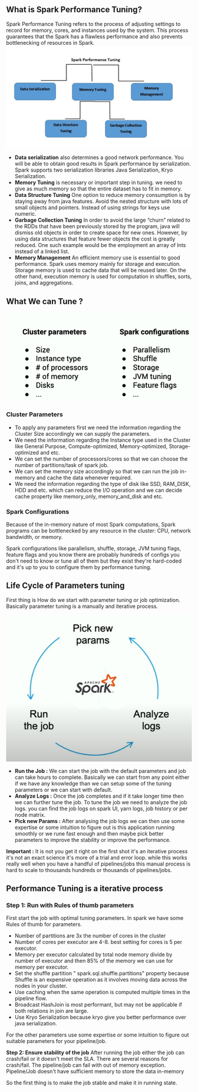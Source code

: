 ## What is Spark Performance Tuning?

Spark Performance Tuning refers to the process of adjusting settings to record for memory, cores, and instances used by the system. This process guarantees that the Spark has a flawless performance and also prevents bottlenecking of resources in Spark.
![Spark](https://github.com/gurditsingh/blog/blob/gh-pages/_screenshots/spark-tuning.jpg?raw=true)

 - **Data serialization** also determines a good network performance. You will be able to obtain good results in Spark performance by serialization. Spark supports two serialization libraries Java Serialization, Kryo Serialization.
 - **Memory Tuning** is necessary or important step in tuning. we need to give as much memory so that the entire dataset has to fit in memory.
 -  **Data Structure Tuning** One option to reduce memory consumption is by staying away from java features. Avoid the nested structure with lots of small objects and pointers. Instead of using strings for keys use numeric.
 -  **Garbage Collection Tuning** In order to avoid the large “churn” related to the RDDs that have been previously stored by the program, java will dismiss old objects in order to create space for new ones. However, by using data structures that feature fewer objects the cost is greatly reduced. One such example would be the employment an array of Ints instead of a linked list.
 -  **Memory Management** An efficient memory use is essential to good performance. Spark uses memory mainly for storage and execution. Storage memory is used to cache data that will be reused later. On the other hand, execution memory is used for computation in shuffles, sorts, joins, and aggregations.

## What We can Tune ?

![Spark](https://github.com/gurditsingh/blog/blob/gh-pages/_screenshots/spark-tuning2.png?raw=true)

### Cluster Parameters

 - To apply any parameters first we need the information regarding the Cluster Size accordingly we can supply the parameters.
 - We need the information regarding the Instance type used in the Cluster like General Purpose, Compute-optimized, Memory-optimized, Storage-optimized and etc.
 - We can set the number of processors/cores so that we can choose the number of partitions/task of spark job.
 - We can set the memory size accordingly so that we can run the job in-memory and cache the data whenever required.
 - We need the information regarding the type of disk like SSD, RAM_DISK, HDD and etc. which can reduce the I/O operation and we can decide cache property like memory_only, memory_and_disk and etc.  

### Spark Configurations
Because of the in-memory nature of most Spark computations, Spark programs can be bottlenecked by any resource in the cluster: CPU, network bandwidth, or memory. 

Spark configurations like parallelism, shuffle, storage, JVM tuning flags, feature flags and you know there are probably hundreds of configs you don't need to know or tune all of them but they exist they're hard-coded and it's up to you to configure them by performance tuning.

## Life Cycle of Parameters tuning

First thing is How do we start with parameter tuning or job optimization. Basically parameter tuning is a manually and iterative process.

![Spark](https://github.com/gurditsingh/blog/blob/gh-pages/_screenshots/spark-tuning-lifecycle.jpg?raw=true)

 - **Run the Job :** We can start the job with the default parameters and job can take hours to complete. Basically we can start from any point either if we have any knowledge than we can setup some of the tuning parameters or we can start with default.
 - **Analyze Logs :** Once the job completes and if it take longer time then we can further tune the job. To tune the job we need to analyze the job logs. you can find the job logs on spark UI, yarn logs, job history or per node matrix.
 - **Pick new Params :** After analysing the job logs we can then use some expertise or some intuition to figure out is this application running smoothly or we rune  fast enough and then maybe pick better parameters to improve the stability or improve the performance.

**Important :**  It is not you get it right on the first shot it's an iterative process it's not an exact science it's more of a trial and error loop. while this works really well when you have a handful of pipelines/jobs this manual process is hard to scale to thousands hundreds or thousands of pipelines/jobs.


## Performance Tuning is a iterative process

### Step 1: Run with Rules of thumb parameters
First start the job with optimal tuning parameters. In spark we have some Rules of thumb for parameters.

 - Number of partitions are 3x the number of cores in the cluster
 - Number of cores per executor are 4-8. best setting for cores is 5 per executor.
 - Memory per executor calculated by total node memory divide by number of executor and then 85% of the memory we can use for memory per executor.
 - Set the shuffle partition " spark.sql.shuffle.partitions" property because Shuffle is an expensive operation as it involves moving data across the nodes in your cluster.
 - Use caching when the same operation is computed multiple times in the pipeline flow.
 - Broadcast  HashJoin  is most performant, but may not be applicable if both relations in join are large.
 - Use Kryo Serialization because kryo give you better performance over java serialization.
 
 For the other parameters use some expertise or some intuition to figure out suitable parameters for your pipeline/job.

**Step 2: Ensure stability of the job**
After running the job either the job can crash/fail or it doesn't meet the SLA. There are several reasons for crash/fail. The pipeline/job can fail with out of memory exception. Pipeline/Job doesn't have sufficient memory to store the data in-memory

 So the first thing is to make the job stable and make it in running state.  

<!--stackedit_data:
eyJoaXN0b3J5IjpbLTEzNTQzNTEwNzUsMjgyOTY0ODkwLC0xMz
A2NjM1MjU4LC01MTcwNzA2MjUsLTE4NTI2NTQxMDksLTE3ODE1
MjMwNTIsODE5NDE2NTQ2LC0xMjEzNzc5MzA0LC0xMTc3ODk4Mj
AwLC0xNTkyNzc2ODM5LC0xMzM0MjczNTUwLC02MDEyMzI4MDQs
LTk2MDI3MjAxNiw1NTI5MjUwMTMsMTczMTQ5MTgyNSwtMTA5MT
I0MzkyMiwxNjE5MTI3MTk4LDE5ODgzOTMzMjgsMTg3Nzc2OTQ1
NSwyMDE0MDU3Nzg1XX0=
-->
